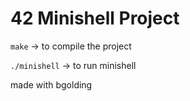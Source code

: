 # 42 Minishell Project

`make` -> to compile the project

`./minishell` -> to run minishell

made with bgolding
